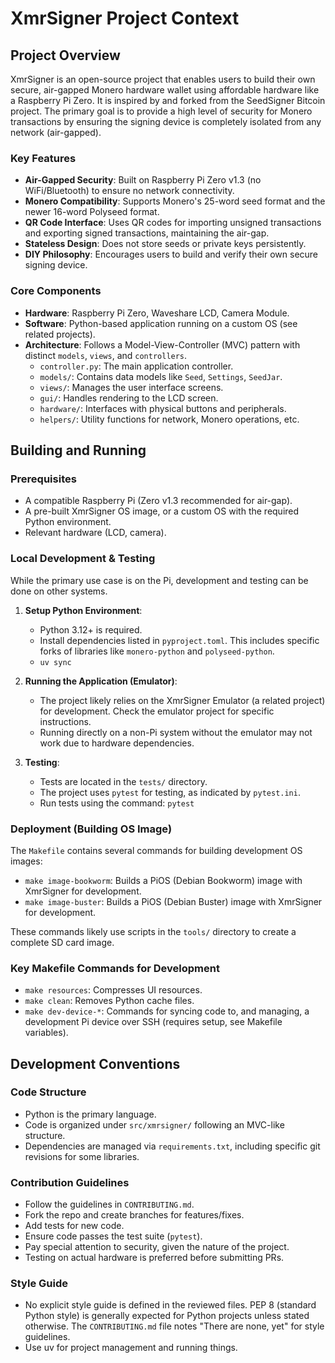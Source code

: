 # XmrSigner Project Context

## Project Overview

XmrSigner is an open-source project that enables users to build their own secure, air-gapped Monero hardware wallet using affordable hardware like a Raspberry Pi Zero. It is inspired by and forked from the SeedSigner Bitcoin project. The primary goal is to provide a high level of security for Monero transactions by ensuring the signing device is completely isolated from any network (air-gapped).

### Key Features
- **Air-Gapped Security**: Built on Raspberry Pi Zero v1.3 (no WiFi/Bluetooth) to ensure no network connectivity.
- **Monero Compatibility**: Supports Monero's 25-word seed format and the newer 16-word Polyseed format.
- **QR Code Interface**: Uses QR codes for importing unsigned transactions and exporting signed transactions, maintaining the air-gap.
- **Stateless Design**: Does not store seeds or private keys persistently.
- **DIY Philosophy**: Encourages users to build and verify their own secure signing device.

### Core Components
- **Hardware**: Raspberry Pi Zero, Waveshare LCD, Camera Module.
- **Software**: Python-based application running on a custom OS (see related projects).
- **Architecture**: Follows a Model-View-Controller (MVC) pattern with distinct `models`, `views`, and `controllers`.
  - `controller.py`: The main application controller.
  - `models/`: Contains data models like `Seed`, `Settings`, `SeedJar`.
  - `views/`: Manages the user interface screens.
  - `gui/`: Handles rendering to the LCD screen.
  - `hardware/`: Interfaces with physical buttons and peripherals.
  - `helpers/`: Utility functions for network, Monero operations, etc.

## Building and Running

### Prerequisites
- A compatible Raspberry Pi (Zero v1.3 recommended for air-gap).
- A pre-built XmrSigner OS image, or a custom OS with the required Python environment.
- Relevant hardware (LCD, camera).

### Local Development & Testing
While the primary use case is on the Pi, development and testing can be done on other systems.

1.  **Setup Python Environment**:
    - Python 3.12+ is required.
    - Install dependencies listed in `pyproject.toml`. This includes specific forks of libraries like `monero-python` and `polyseed-python`.
    - `uv sync`

2.  **Running the Application (Emulator)**:
    - The project likely relies on the XmrSigner Emulator (a related project) for development. Check the emulator project for specific instructions.
    - Running directly on a non-Pi system without the emulator may not work due to hardware dependencies.

3.  **Testing**:
    - Tests are located in the `tests/` directory.
    - The project uses `pytest` for testing, as indicated by `pytest.ini`.
    - Run tests using the command: `pytest`

### Deployment (Building OS Image)
The `Makefile` contains several commands for building development OS images:
- `make image-bookworm`: Builds a PiOS (Debian Bookworm) image with XmrSigner for development.
- `make image-buster`: Builds a PiOS (Debian Buster) image with XmrSigner for development.

These commands likely use scripts in the `tools/` directory to create a complete SD card image.

### Key Makefile Commands for Development
- `make resources`: Compresses UI resources.
- `make clean`: Removes Python cache files.
- `make dev-device-*`: Commands for syncing code to, and managing, a development Pi device over SSH (requires setup, see Makefile variables).

## Development Conventions

### Code Structure
- Python is the primary language.
- Code is organized under `src/xmrsigner/` following an MVC-like structure.
- Dependencies are managed via `requirements.txt`, including specific git revisions for some libraries.

### Contribution Guidelines
- Follow the guidelines in `CONTRIBUTING.md`.
- Fork the repo and create branches for features/fixes.
- Add tests for new code.
- Ensure code passes the test suite (`pytest`).
- Pay special attention to security, given the nature of the project.
- Testing on actual hardware is preferred before submitting PRs.

### Style Guide
- No explicit style guide is defined in the reviewed files. PEP 8 (standard Python style) is generally expected for Python projects unless stated otherwise. The `CONTRIBUTING.md` file notes "There are none, yet" for style guidelines.
- Use uv for project management and running things.
